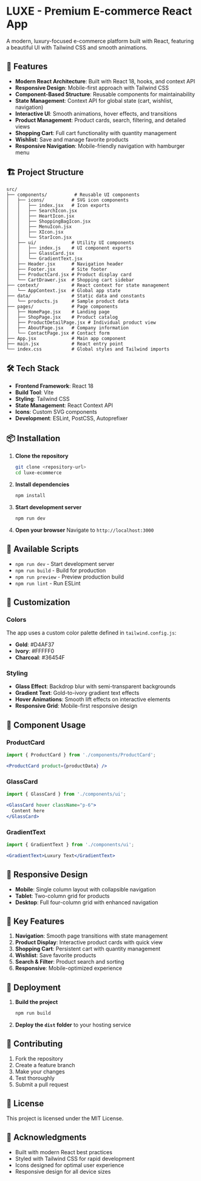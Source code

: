 # LUXE - Premium E-commerce React App

A modern, luxury-focused e-commerce platform built with React, featuring a beautiful UI with Tailwind CSS and smooth animations.

## 🚀 Features

- **Modern React Architecture**: Built with React 18, hooks, and context API
- **Responsive Design**: Mobile-first approach with Tailwind CSS
- **Component-Based Structure**: Reusable components for maintainability
- **State Management**: Context API for global state (cart, wishlist, navigation)
- **Interactive UI**: Smooth animations, hover effects, and transitions
- **Product Management**: Product cards, search, filtering, and detailed views
- **Shopping Cart**: Full cart functionality with quantity management
- **Wishlist**: Save and manage favorite products
- **Responsive Navigation**: Mobile-friendly navigation with hamburger menu

## 🏗️ Project Structure

```
src/
├── components/          # Reusable UI components
│   ├── icons/          # SVG icon components
│   │   ├── index.jsx   # Icon exports
│   │   ├── SearchIcon.jsx
│   │   ├── HeartIcon.jsx
│   │   ├── ShoppingBagIcon.jsx
│   │   ├── MenuIcon.jsx
│   │   ├── XIcon.jsx
│   │   └── StarIcon.jsx
│   ├── ui/             # Utility UI components
│   │   ├── index.js    # UI component exports
│   │   ├── GlassCard.jsx
│   │   └── GradientText.jsx
│   ├── Header.jsx      # Navigation header
│   ├── Footer.jsx      # Site footer
│   ├── ProductCard.jsx # Product display card
│   └── CartDrawer.jsx  # Shopping cart sidebar
├── context/            # React context for state management
│   └── AppContext.jsx  # Global app state
├── data/               # Static data and constants
│   └── products.js     # Sample product data
├── pages/              # Page components
│   ├── HomePage.jsx    # Landing page
│   ├── ShopPage.jsx    # Product catalog
│   ├── ProductDetailPage.jsx # Individual product view
│   ├── AboutPage.jsx   # Company information
│   └── ContactPage.jsx # Contact form
├── App.jsx             # Main app component
├── main.jsx            # React entry point
└── index.css           # Global styles and Tailwind imports
```

## 🛠️ Tech Stack

- **Frontend Framework**: React 18
- **Build Tool**: Vite
- **Styling**: Tailwind CSS
- **State Management**: React Context API
- **Icons**: Custom SVG components
- **Development**: ESLint, PostCSS, Autoprefixer

## 📦 Installation

1. **Clone the repository**
   ```bash
   git clone <repository-url>
   cd luxe-ecommerce
   ```

2. **Install dependencies**
   ```bash
   npm install
   ```

3. **Start development server**
   ```bash
   npm run dev
   ```

4. **Open your browser**
   Navigate to `http://localhost:3000`

## 🚀 Available Scripts

- `npm run dev` - Start development server
- `npm run build` - Build for production
- `npm run preview` - Preview production build
- `npm run lint` - Run ESLint

## 🎨 Customization

### Colors
The app uses a custom color palette defined in `tailwind.config.js`:
- **Gold**: #D4AF37
- **Ivory**: #FFFFF0  
- **Charcoal**: #36454F

### Styling
- **Glass Effect**: Backdrop blur with semi-transparent backgrounds
- **Gradient Text**: Gold-to-ivory gradient text effects
- **Hover Animations**: Smooth lift effects on interactive elements
- **Responsive Grid**: Mobile-first responsive design

## 🔧 Component Usage

### ProductCard
```jsx
import { ProductCard } from './components/ProductCard';

<ProductCard product={productData} />
```

### GlassCard
```jsx
import { GlassCard } from './components/ui';

<GlassCard hover className="p-6">
  Content here
</GlassCard>
```

### GradientText
```jsx
import { GradientText } from './components/ui';

<GradientText>Luxury Text</GradientText>
```

## 📱 Responsive Design

- **Mobile**: Single column layout with collapsible navigation
- **Tablet**: Two-column grid for products
- **Desktop**: Full four-column grid with enhanced navigation

## 🎯 Key Features

1. **Navigation**: Smooth page transitions with state management
2. **Product Display**: Interactive product cards with quick view
3. **Shopping Cart**: Persistent cart with quantity management
4. **Wishlist**: Save favorite products
5. **Search & Filter**: Product search and sorting
6. **Responsive**: Mobile-optimized experience

## 🚀 Deployment

1. **Build the project**
   ```bash
   npm run build
   ```

2. **Deploy the `dist` folder** to your hosting service

## 🤝 Contributing

1. Fork the repository
2. Create a feature branch
3. Make your changes
4. Test thoroughly
5. Submit a pull request

## 📄 License

This project is licensed under the MIT License.

## 🎉 Acknowledgments

- Built with modern React best practices
- Styled with Tailwind CSS for rapid development
- Icons designed for optimal user experience
- Responsive design for all device sizes
